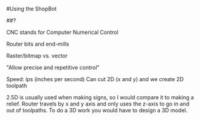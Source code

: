 
#Using the ShopBot

##?

CNC stands for Computer Numerical Control

Router bits and end-mills

Raster/bitmap vs. vector

"Allow precise and repetitive control"

Speed: ips (inches per second)
Can cut 2D (x and y) and we create 2D toolpath

2.5D is usually used when making signs, so I would compare it to making a relief. Router travels by x and y axis and only uses the z-axis to go in and out of toolpaths. To do a 3D work you would have to design a 3D model. 



